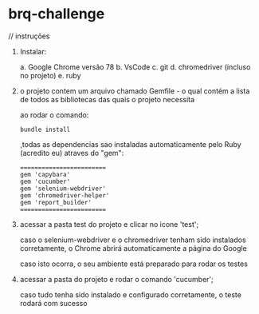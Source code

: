 # brq-challenge

// instruções


1.	Instalar:

	a.	Google Chrome versão 78
	b.	VsCode
	c.	git
	d.	chromedriver (incluso no projeto)
	e.	ruby
	

2.	o projeto contem um arquivo chamado Gemfile - o qual contém a lista de todos as bibliotecas das quais o projeto necessita

	ao rodar o comando:
	

		bundle install
		
	
	,todas as dependencias sao instaladas automaticamente pelo Ruby (acredito eu) atraves do "gem":
	
		========================
		gem 'capybara'
		gem 'cucumber'
		gem 'selenium-webdriver'
		gem 'chromedriver-helper'
		gem 'report_builder'
		========================
	


4.	acessar a pasta test do projeto e clicar no icone 'test';

	caso o selenium-webdriver e o chromedriver tenham sido instalados corretamente, o Chrome abrirá automaticamente a página do Google
	
	caso isto ocorra, o seu ambiente está preparado para rodar os testes



5.	acessar a pasta do projeto e rodar o comando 'cucumber';

	caso tudo tenha sido instalado e configurado corretamente, o teste rodará com sucesso
	
